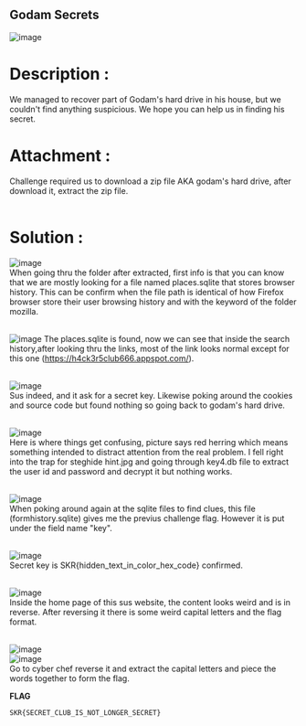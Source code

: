 ## Godam Secrets
![image](https://github.com/user-attachments/assets/fb130cfe-086d-47eb-ac42-2a5d41711f7f) <br>

# Description :
We managed to recover part of Godam's hard drive in his house, but we couldn't find anything suspicious. We hope you can help us in finding his secret.

# Attachment :
Challenge required us to download a zip file AKA godam's hard drive, after download it, extract the zip file.
<br>
<br>

# Solution :
![image](https://github.com/user-attachments/assets/fa1899a5-9829-4ca4-ac3c-9d62e25ea9fb) <br>
When going thru the folder after extracted, first info is that you can know that we are mostly looking for a file named places.sqlite that stores browser history.
This can be confirm when the file path is identical of how Firefox browser store their user browsing history and with the keyword of the folder mozilla.
<br>
<br>

![image](https://github.com/user-attachments/assets/7256c453-12ee-4d34-973a-2026c391f949)
The places.sqlite is found, now we can see that inside the search history,after looking thru the links, most of the link looks normal except for this one (https://h4ck3r5club666.appspot.com/). 
<br>
<br>

![image](https://github.com/user-attachments/assets/979be962-e24a-4763-91d9-2442bb37d44d) <br>
Sus indeed, and it ask for a secret key. Likewise poking around the cookies and source code but found nothing so going back to godam's hard drive.
<br>
<br>

![image](https://github.com/user-attachments/assets/79b68244-7f20-4b29-bb8c-6041483deefe) <br>
Here is where things get confusing, picture says red herring which means something intended to distract attention from the real problem.
I fell right into the trap for steghide hint.jpg and going through key4.db file to extract the user id and password and decrypt it but nothing works.
<br>
<br>

![image](https://github.com/user-attachments/assets/a17866df-9335-42e2-8840-ba6f48b564e9) <br>
When poking around again at the sqlite files to find clues, this file (formhistory.sqlite) gives me the previus challenge flag. However it is put under the field name "key".
<br>
<br>

![image](https://github.com/user-attachments/assets/94f74e5f-edaa-40e9-b4c1-1113656ac6b7) <br>
Secret key is SKR{hidden_text_in_color_hex_code} confirmed.
<br>
<br>

![image](https://github.com/user-attachments/assets/a192c679-ad36-46c2-b729-23250d27161b) <br>
Inside the home page of this sus website, the content looks weird and is in reverse. After reversing it there is some weird capital letters and the flag format.
<br>
<br>

![image](https://github.com/user-attachments/assets/068fd731-43f7-4d69-a3e5-62bdabb0487f)<br>
![image](https://github.com/user-attachments/assets/7fd95df5-ad24-48e6-8041-71b1267eda00)<br>
Go to cyber chef reverse it and extract the capital letters and piece the words together to form the flag.

**FLAG**
```
SKR{SECRET_CLUB_IS_NOT_LONGER_SECRET}
```


